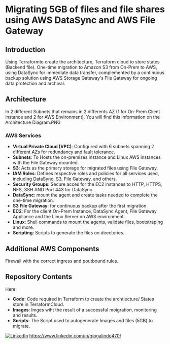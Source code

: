 # Migrating 5GB of files and file shares using AWS DataSync and AWS File Gateway

## Introduction
Using Terraformto create the architecture, Terraform cloud to store states (Backend file). One-time migration to Amazon S3 from On-Prem to AWS, using DataSync for immediate data transfer, complemented by a continuous backup solution using AWS Storage Gateway's File Gateway for ongoing data protection and archival.

## Architecture
In 2 different Subnets that remains in 2 differents AZ (1 for On-Prem Client instance and 2 for AWS Environment). You will find this information on the Architecture Diagram.PNG

### AWS Services
- **Virtual Private Cloud (VPC)**: Configured with 6 subnets spanning 2 different AZs for redundancy and fault tolerance.
- **Subnets**: To Hosts the on-premises instance and Linux AWS instances with the File Gateway mounted.
- **S3**: Acts as the primary storage for migrated files using File Gateway.
- **IAM Roles**: Defines respective roles and policies for all services used, including DataSync, S3, File Gateway, and others.
- **Security Groups**: Secure acces for the EC2 instances to HTTP, HTTPS, NFS, SSH AND Port 443 for DataSync.
- **DataSync**: mount the agent and create tasks needed to complete the one-time migration.
- **S3 File Gateway**: for continuous backup after the first migration.
- **EC2**: For the client On-Prem Instance, DataSync Agent, File Gateway Appliance and the Linux Server on AWS environment.
- **Linux**: Shell commands to mount the agents, validate files, bootstraping and more.
- **Scripting**: Scripts to generate the files on directories.

## Additional AWS Components
Firewall with the correct ingress and poutbound rules.

## Repository Contents
Here:
- **Code**: Code required in Terraform to create the archtiecture/ States store in TerraformCloud.
- **Images**: Imges wiht the result of a successful moigration, monitoring and results.
- **Scripts**: The Script used to autogenerate Images and files (5GB) to migrate.

[![LinkedIn](https://www.linkedin.com/in/giogalindo470/)](Tu-URL-de-LinkedIn)
https://www.linkedin.com/in/giogalindo470/

